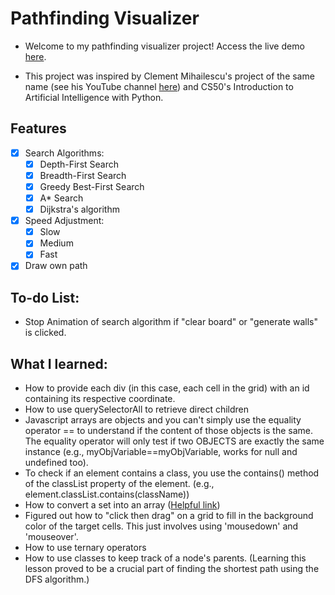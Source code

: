 # Pathfinding Visualizer
- Welcome to my pathfinding visualizer project! Access the live demo [here](https://bmcardona.github.io/pathfinding-visualizer/).

- This project was inspired by Clement Mihailescu's project of the same name (see his YouTube channel [here](https://www.youtube.com/channel/UCaO6VoaYJv4kS-TQO_M-N_g)) and CS50's Introduction to Artificial Intelligence with Python.

## Features
- [x] Search Algorithms:
  - [X] Depth-First Search
  - [X] Breadth-First Search
  - [X] Greedy Best-First Search
  - [X] A* Search
  - [X] Dijkstra's algorithm

- [X] Speed Adjustment:
  - [X] Slow
  - [X] Medium
  - [X] Fast

- [X] Draw own path

## To-do List:
- Stop Animation of search algorithm if "clear board" or "generate walls" is clicked. 



## What I learned:
- How to provide each div (in this case, each cell in the grid) with an id containing its respective coordinate.
- How to use querySelectorAll to retrieve direct children
- Javascript arrays are objects and you can't simply use the equality operator == to understand if the content of those objects is the same. The equality operator will only test if two OBJECTS are exactly the same instance (e.g., myObjVariable==myObjVariable, works for null and undefined too).
- To check if an element contains a class, you use the contains() method of the classList property of the element. (e.g., element.classList.contains(className))
- How to convert a set into an array ([Helpful link](https://stackoverflow.com/questions/16401216/iterate-over-set-elements))
- Figured out how to "click then drag" on a grid to fill in the background color of the target cells. This just involves using 'mousedown' and 'mouseover'.
- How to use ternary operators
- How to use classes to keep track of a node's parents. (Learning this lesson proved to be a crucial part of finding the shortest path using the DFS algorithm.)



<!-- add aStar functions

I still have to add conditions to the main aStar function to check whether the current "dom" node is a wall or a border. Moreover, I need to switch the node's class from "unvisited" to "visited".  -->
